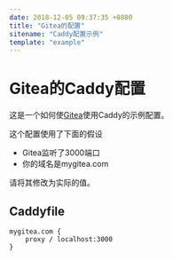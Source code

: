 ```yaml
---
date: 2018-12-05 09:37:35 +0800
title: "Gitea的配置"
sitename: "Caddy配置示例"
template: "example"
---
```


# Gitea的Caddy配置

这是一个如何使[Gitea](https://gitea.io/)使用Caddy的示例配置。

这个配置使用了下面的假设
* Gitea监听了3000端口
* 你的域名是mygitea.com

请将其修改为实际的值。

## Caddyfile

```caddy
mygitea.com {
    proxy / localhost:3000
}
```